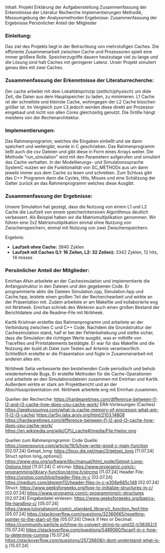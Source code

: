Inhalt:
Projekt
Erklärung der Aufgabenstellung
Zusammenfassung der Erkenntnisse der Literatur Recherche
Implementierungen
Methodik, Messumgebung der Analysemethoden
Ergebnisse: Zusammenfassung der Ergebnisse
Persönlicher Anteil der Mitglieder

### Einleitung: 
Das ziel des Projekts liegt in der Betrachtung von mehrstufigen Caches. Die effiziente Zusammenarbeit zwischen Cache und Prozessoren spielt eine immer größere Rolle. Speicherzugriffe dauern heutzutage viel zu lange und die Lösung sind halt Caches mit geringerer Latenz. Unser Projekt simuliert genau dies mit zwei Caches.

### Zusammenfassung der Erkenntnisse der Literaturrecherche: 
Der cache arbeitet mit dem Lokalitätsprinzip (zeitlich/physisch) um dide Zeit, die Daten aus dem Hauptspeicher zu laden, zu minimieren. L1 Cache ist der schnellste und kleinste Cache, wohingegen der L2 Cache bisschen größer ist. Im Vergleich zum L3 jedoch werden diese direkt am Prozessor eingebaut und nicht von allen Cores gleichzeitig genutzt. Die Größe hängt meistens von der Rechenarchitektur.


### Implementierungen: 
Das Rahmenprogramm, welches die Eingaben einließt und sie dann speichert und weitergibt, wurde in C geschrieben. Das Rahmenprogramm ließt auch die csv Dateien und gibt diese in Form eines Arrays weiter. Die Methode "run_simulation" wird mit den Parametern aufgerufen und simuliert das Cache verhalten. In der Modellierungs- und Simulationssprache SystemC nutzen wir die Funktionalität von SC_METHODs aus um dann jeweils immer aus dem Cache zu lesen und schreiben. Zum Schluss gibt das C++ Programm dann die Cycles, Hits, Misses und eine Schätzung der Gatter zurück an das Rahmenprogramm welches diese Ausgibt.  


### Zusammenfassung der Ergebnisse: 
Unsere Simulation hat gezeigt, dass die Nutzung von einem L1 und L2 Cache die Laufzeit von einem speicherintensiven Algorithmus deutlich verbessert. Als Beispiel haben wir die Matrixmultiplikation genommen. Wir führen eine 2x2 Matrixmultiplikation einmal ohne Nutzung von Zwischenspeichern, einmal mit Nutzung von zwei Zwischenspeichern. 

Ergebnis: 
- **Laufzeit ohne Cache:** 3840 Zyklen 
- **Laufzeit mit Caches (L1: 16 Zeilen, L2: 32 Zeilen):** 3342 Zyklen, 12 hits, 14 misses


### Persönlicher Anteil der Mitglieder:

Emirhan Afsin arbeitete an der Cachesimulation und implementierte die Anfangsstruktur in den Dateien und den gegebenen Code. Er programmierte aktiv die Dateien Simulation.cpp, Simulation.hpp und Cache.hpp, leistete einen großen Teil der Recherchearbeit und wirkte an der Präsentation mit. Zudem arbeitete er am Makefile und kollaborierte eng mit Nirbheek. Emirhan schrieb des Weiteren auch einen großen Bestand der Berichtdateie und die Readme-File mit Nirbheek.

Kartik Krishnan erstellte das Rahmenprogramm und arbeitete an der Verbindung zwischen C und C++ Code. Nachdem die Grundstruktur der Cachesimulation stand, half er bei der Fehlerbehebung und stellte sicher, dass die Simulation die richtigen Werte ausgibt, was er mithilfe von Tracefiles und Printstatements bestätigte. Er war für das Makefile und die Nutzung der build.sh Datei zum Testen auf Artemis verantwortlich. Schließlich erstellte er die Präsentation und fügte in Zusammenarbeit mit anderen alles ein.

Nirbheek Setia verbesserte den bestehenden Code periodisch und behob wiederkehrende Bugs. Er erstellte Methoden für die Cache-Operationen und arbeitete an den Simulationsdateien zusammen mit Emirhan und Kartik. Außerdem wirkte er stark am Projektbericht und an der Abschlusspräsentation mit. Nirbheek arbeitete eng mit Emirhan zusammen.


Quellen der Recherche:
https://hardwaretimes.com/difference-between-l1-l2-and-l3-cache-how-does-cpu-cache-work/
ERA-Vorlesungen (Caches)
https://geekysoumya.com/what-is-cache-memory-of-processor-what-are-l1-l2-l3-cache/
https://ar5iv.labs.arxiv.org/html/2103.14808
https://hardwaretimes.com/difference-between-l1-l2-and-l3-cache-how-does-cpu-cache-work/
https://en.wikipedia.org/wiki/CPU_cache#/media/File:Hwloc.png

Quellen zum Rahmenprogramm: 
Code Quelle: https://opensource.com/article/19/5/how-write-good-c-main-function [02.07.24]
Getopt_long: https://linux.die.net/man/3/getopt_long [11.07.24]
Struct option long_options[]: https://www.gnu.org/software/libc/manual/html_node/Getopt-Long-Options.html [11.07.24]
C strcmp: https://www.programiz.com/c-programming/library-function/string.h/strcmp [11.07.24]
Header File: 
https://unstop.com/blog/header-files-in-c [02.07.24] 
https://medium.com/@prem112/header-files-in-c-e306e685c148 [02.07.24]
Struct: 
https://www.geeksforgeeks.org/how-to-initialize-structures-in-c/ [02.07.24]
https://www.programiz.com/c-programming/c-structures [02.07.24]
Eingabedatei einlesen: 
https://www.geeksforgeeks.org/basics-file-handling-c/  [05.07.24]
https://www.tutorialspoint.com/c_standard_library/c_function_feof.htm [05.07.24]
https://stackoverflow.com/questions/32366665/resetting-pointer-to-the-start-of-file  [05.07.24]
Check if Hex or Decimal: 
https://community.particle.io/t/how-to-convert-string-to-uint32-t/36362/3 [15.07.24]
https://stackoverflow.com/questions/5489060/fscanf-in-c-how-to-determine-comma [15.07.24]
https://stackoverflow.com/questions/25728608/i-dont-understand-what-is-n [15.07.24]